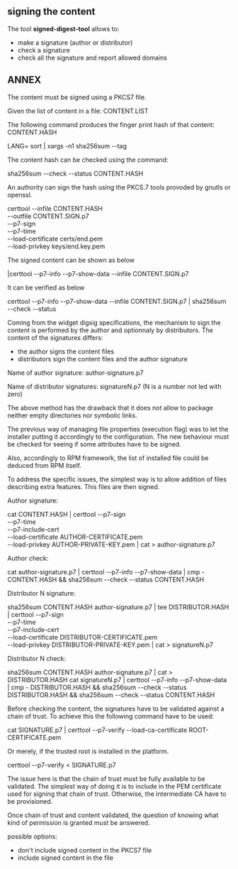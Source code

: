 
## signing the content

The tool **signed-digest-tool** allows to:

- make a signature (author or distributor)
- check a signature
- check all the signature and report allowed domains


## ANNEX

The content must be signed using a PKCS7 file.

Given the list of content in a file: CONTENT.LIST

The following command produces the finger print hash
of that content: CONTENT.HASH

  LANG= sort | xargs -n1 sha256sum --tag

The content hash can be checked using the command:

  sha256sum --check --status CONTENT.HASH

An authority can sign the hash using the PKCS.7
tools provoded by gnutls or openssl.

  certtool --infile CONTENT.HASH \
           --outfile CONTENT.SIGN.p7 \
           --p7-sign \
	   --p7-time \
	   --load-certificate certs/end.pem \
	   --load-privkey keys/end.key.pem

The signed content can be shown as below

 |certtool --p7-info --p7-show-data --infile CONTENT.SIGN.p7

It can be verified as below

  certtool --p7-info --p7-show-data --infile CONTENT.SIGN.p7 |
  sha256sum --check --status

Coming from the widget digsig specifications, the mechanism to sign
the content is performed by the author and optionnaly by distributors.
The content of the signatures differs:
 - the author signs the content files
 - distributors sign the content files and the author signature

Name of author signature: author-signature.p7

Name of distributor signatures: signatureN.p7 (N is a number not led with zero)

The above method has the drawback that it does not allow to package
neither empty directories nor symbolic links.

The previous way of managing file properties (execution flag) was to let
the installer putting it accordingly to the configuration.
The new behaviour must be checked for seeing if some attributes have to
be signed.

Also, accordingly to RPM framework, the list of installed file
could be deduced from RPM itself.

To address the specific issues, the simplest way is to allow addition
of files describing extra features. This files are then signed.

Author signature:

  cat CONTENT.HASH |
  certtool --p7-sign \
	   --p7-time \
	   --p7-include-cert \
	   --load-certificate AUTHOR-CERTIFICATE.pem \
	   --load-privkey AUTHOR-PRIVATE-KEY.pem |
  cat > author-signature.p7

Author check:

  cat author-signature.p7 |
  certtool --p7-info --p7-show-data |
  cmp - CONTENT.HASH &&
  sha256sum --check --status CONTENT.HASH

Distributor N signature:

  sha256sum CONTENT.HASH author-signature.p7 |
  tee DISTRIBUTOR.HASH |
  certtool --p7-sign \
	   --p7-time \
	   --p7-include-cert \
	   --load-certificate DISTRIBUTOR-CERTIFICATE.pem \
	   --load-privkey DISTRIBUTOR-PRIVATE-KEY.pem |
  cat > signatureN.p7

Distributor N check:

  sha256sum CONTENT.HASH author-signature.p7 |
  cat > DISTRIBUTOR.HASH
  cat signatureN.p7 |
  certtool --p7-info --p7-show-data |
  cmp - DISTRIBUTOR.HASH &&
  sha256sum --check --status DISTRIBUTOR.HASH &&
  sha256sum --check --status CONTENT.HASH


Before checking the content, the signatures have to be
validated against a chain of trust. To achieve this
the following command have to be used:

  cat SIGNATURE.p7 |
  certtool --p7-verify --load-ca-certificate ROOT-CERTIFICATE.pem

Or merely, if the trusted root is installed in the
platform.

  certtool --p7-verify < SIGNATURE.p7

The issue here is that the chain of trust must be fully
available to be validated. The simplest way of doing it
is to include in the PEM certificate used for signing
that chain of trust. Otherwise, the intermediate CA
have to be provisioned.

Once chain of trust and content validated, the question
of knowing what kind of permission is granted must be answered.

possible options:
 - don't include signed content in the PKCS7 file
 - include signed content in the file

